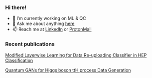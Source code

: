 ### Hi there!


- 🔭 I’m currently working on ML & QC
- 💬 Ask me about anything [here](https://github.com/T0gan/T0gan/issues)
- 📫 Reach me at [LinkedIn](https://www.linkedin.com/in/togan-tlimakhov-514a231b5/) or [ProtonMail](mailto:toghn010@protonmail.ch)

### Recent publications
[Modified Layerwise Learning for Data Re-uploading Classifier in HEP Classification](https://ieeexplore.ieee.org/document/9605291)

[Quantum GANs for Higgs boson ttH process Data Generation](https://zenodo.org/record/5577410#.YaonH9BBxPY)
